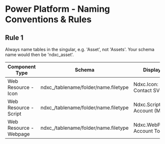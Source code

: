 # Power Platform - Naming Conventions & Rules

## Rule 1

Always name tables in the singular, e.g. 'Asset', not 'Assets'. Your schema name would then be 'ndxc_asset'.

| Component Type         | Schema                                | Display                       |
| ---------------------- | ------------------------------------- | ----------------------------- |
| Web Resource - Icon    | ndxc\_/tablename/folder/name.filetype | Ndxc.Icon: Contact SVG        |
| Web Resource - Script  | ndxc\_/tablename/folder/name.filetype | Ndxc.Script: Account (Main)   |
| Web Resource - Webpage | ndxc\_/tablename/folder/name.filetype | Ndxc.WebPage: Account Tooltip |
